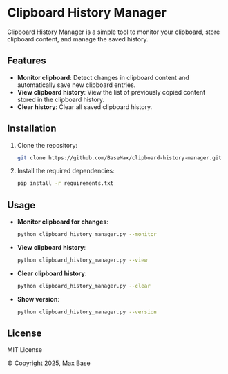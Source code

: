 # Clipboard History Manager

Clipboard History Manager is a simple tool to monitor your clipboard, store clipboard content, and manage the saved history.

## Features

- **Monitor clipboard**: Detect changes in clipboard content and automatically save new clipboard entries.
- **View clipboard history**: View the list of previously copied content stored in the clipboard history.
- **Clear history**: Clear all saved clipboard history.

## Installation

1. Clone the repository:

    ```bash
    git clone https://github.com/BaseMax/clipboard-history-manager.git
    ```

2. Install the required dependencies:

    ```bash
    pip install -r requirements.txt
    ```

## Usage

- **Monitor clipboard for changes**:

    ```bash
    python clipboard_history_manager.py --monitor
    ```

- **View clipboard history**:

    ```bash
    python clipboard_history_manager.py --view
    ```

- **Clear clipboard history**:

    ```bash
    python clipboard_history_manager.py --clear
    ```

- **Show version**:

    ```bash
    python clipboard_history_manager.py --version
    ```

## License

MIT License

© Copyright 2025, Max Base